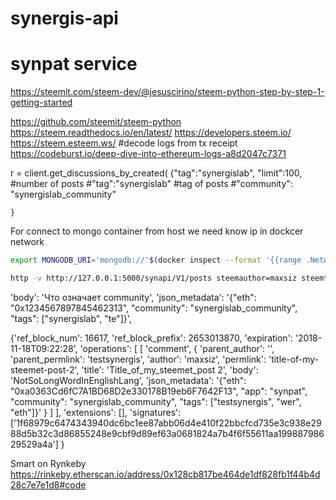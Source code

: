 # synergis-api

# synpat service
https://steemit.com/steem-dev/@jesuscirino/steem-python-step-by-step-1-getting-started

https://github.com/steemit/steem-python
https://steem.readthedocs.io/en/latest/
https://developers.steem.io/
https://steem.esteem.ws/
#decode logs from tx receipt
https://codeburst.io/deep-dive-into-ethereum-logs-a8d2047c7371

r = client.get_discussions_by_created(
    {"tag":"synergislab",
    "limit":100, #number of posts
    #"tag":"synergislab" #tag of posts
    #"community": "synergislab_community"

    }

For connect to mongo container from host we need know ip in dockcer network
```bash
export MONGODB_URI='mongodb://'$(docker inspect --format '{{range .NetworkSettings.Networks}}{{.IPAddress}}{{end}}' mongo)
```

```bash
http -v http://127.0.0.1:5000/synapi/V1/posts steemauthor=maxsiz steemtitle=Title_of_my_steemet_post steembody='This is a great service from clever people' ethaddr=0xa0363Cd6fC7A1BD68D2e330178B19eb6F7642F13 steemtags:='["wer","eth"]'
```

'body': 'Что означает community', 'json_metadata': '{"eth": "0x1234567897845462313", "community": "synergislab_community", "tags": ["synergislab", "te"]}',


{'ref_block_num': 16617, 'ref_block_prefix': 2653013870, 'expiration': '2018-11-18T09:22:28', 
'operations': [
    [
        'comment',
         {
            'parent_author': '', 
            'parent_permlink': 'testsynergis', 
            'author': 'maxsiz', 
            'permlink': 'title-of-my-steemet-post-2', 
            'title': 'Title_of_my_steemet_post 2', 
            'body': 'NotSoLongWordInEnglishLang', 
            'json_metadata': '{"eth": "0xa0363Cd6fC7A1BD68D2e330178B19eb6F7642F13", "app": "synpat", "community": "synergislab_community", "tags": ["testsynergis", "wer", "eth"]}'
         }
    ]
], 
'extensions': [], 
'signatures': ['1f68979c6474343940dc6bc1ee87abb06d4e410f22bbcfcd735e3c938e2988d5b32c3d86855248e9cbf9d89ef63a0681824a7b4f6f55611aa19988798629529a4a']
}

Smart on Rynkeby
https://rinkeby.etherscan.io/address/0x128cb817be464de1df828fb1f44b4d28c7e7e1d8#code
